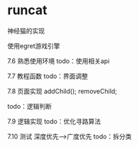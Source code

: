 # runcat
神经猫的实现

使用egret游戏引擎

7.6 熟悉使用环境
todo：使用相关api

7.7 教程函数
todo：界面调整

7.8 页面实现
addChild();
removeChild;

todo：逻辑判断

7.9 逻辑实现
todo：优化寻路算法

7.10 测试
深度优先-->广度优先
todo：拆分类
